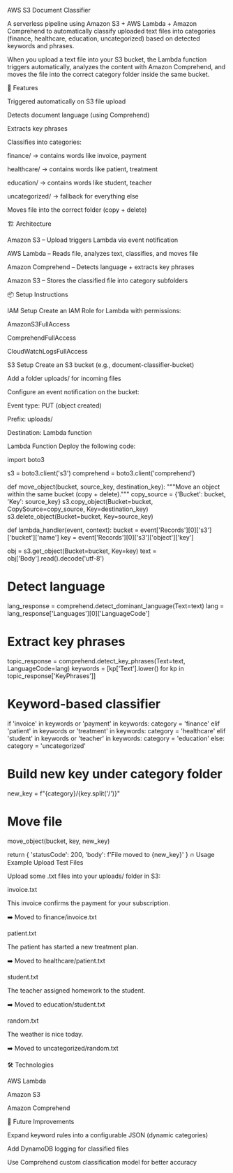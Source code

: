 AWS S3 Document Classifier

A serverless pipeline using Amazon S3 + AWS Lambda + Amazon Comprehend to automatically classify uploaded text files into categories (finance, healthcare, education, uncategorized) based on detected keywords and phrases.

When you upload a text file into your S3 bucket, the Lambda function triggers automatically, analyzes the content with Amazon Comprehend, and moves the file into the correct category folder inside the same bucket.

🚀 Features

Triggered automatically on S3 file upload

Detects document language (using Comprehend)

Extracts key phrases

Classifies into categories:

finance/ → contains words like invoice, payment

healthcare/ → contains words like patient, treatment

education/ → contains words like student, teacher

uncategorized/ → fallback for everything else

Moves file into the correct folder (copy + delete)

🏗️ Architecture

Amazon S3 – Upload triggers Lambda via event notification

AWS Lambda – Reads file, analyzes text, classifies, and moves file

Amazon Comprehend – Detects language + extracts key phrases

Amazon S3 – Stores the classified file into category subfolders

📦 Setup Instructions

IAM Setup
Create an IAM Role for Lambda with permissions:

AmazonS3FullAccess

ComprehendFullAccess

CloudWatchLogsFullAccess

S3 Setup
Create an S3 bucket (e.g., document-classifier-bucket)

Add a folder uploads/ for incoming files

Configure an event notification on the bucket:

Event type: PUT (object created)

Prefix: uploads/

Destination: Lambda function

Lambda Function
Deploy the following code:

import boto3

s3 = boto3.client('s3') comprehend = boto3.client('comprehend')

def move_object(bucket, source_key, destination_key): """Move an object within the same bucket (copy + delete).""" copy_source = {'Bucket': bucket, 'Key': source_key} s3.copy_object(Bucket=bucket, CopySource=copy_source, Key=destination_key) s3.delete_object(Bucket=bucket, Key=source_key)

def lambda_handler(event, context): bucket = event['Records'][0]['s3']['bucket']['name'] key = event['Records'][0]['s3']['object']['key']

obj = s3.get_object(Bucket=bucket, Key=key)
text = obj['Body'].read().decode('utf-8')

# Detect language
lang_response = comprehend.detect_dominant_language(Text=text)
lang = lang_response['Languages'][0]['LanguageCode']

# Extract key phrases
topic_response = comprehend.detect_key_phrases(Text=text, LanguageCode=lang)
keywords = [kp['Text'].lower() for kp in topic_response['KeyPhrases']]

# Keyword-based classifier
if 'invoice' in keywords or 'payment' in keywords:
    category = 'finance'
elif 'patient' in keywords or 'treatment' in keywords:
    category = 'healthcare'
elif 'student' in keywords or 'teacher' in keywords:
    category = 'education'
else:
    category = 'uncategorized'

# Build new key under category folder
new_key = f"{category}/{key.split('/')}"

# Move file
move_object(bucket, key, new_key)

return {
    'statusCode': 200,
    'body': f'File moved to {new_key}'
}
🔥 Usage Example Upload Test Files

Upload some .txt files into your uploads/ folder in S3:

invoice.txt

This invoice confirms the payment for your subscription.

➡️ Moved to finance/invoice.txt

patient.txt

The patient has started a new treatment plan.

➡️ Moved to healthcare/patient.txt

student.txt

The teacher assigned homework to the student.

➡️ Moved to education/student.txt

random.txt

The weather is nice today.

➡️ Moved to uncategorized/random.txt

🛠️ Technologies

AWS Lambda

Amazon S3

Amazon Comprehend

📌 Future Improvements

Expand keyword rules into a configurable JSON (dynamic categories)

Add DynamoDB logging for classified files

Use Comprehend custom classification model for better accuracy
